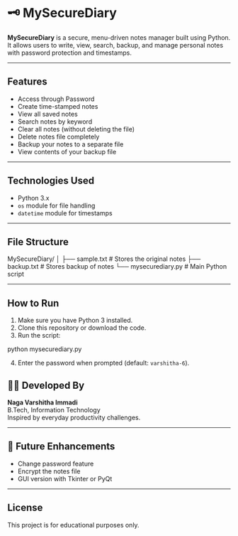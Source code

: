 # 🗝️ MySecureDiary

**MySecureDiary** is a secure, menu-driven notes manager built using Python. It allows users to write, view, search, backup, and manage personal notes with password protection and timestamps.

---

##  Features

-  Access through Password
-  Create time-stamped notes
-  View all saved notes
-  Search notes by keyword
-  Clear all notes (without deleting the file)
-  Delete notes file completely
-  Backup your notes to a separate file
-  View contents of your backup file

---

##  Technologies Used

- Python 3.x
- `os` module for file handling
- `datetime` module for timestamps

---

##  File Structure


MySecureDiary/
│
├── sample.txt         # Stores the original notes
├── backup.txt         # Stores backup of notes
└── mysecurediary.py   # Main Python script


---

##  How to Run

1. Make sure you have Python 3 installed.
2. Clone this repository or download the code.
3. Run the script:


python mysecurediary.py


4. Enter the password when prompted (default: `varshitha-6`).


## 👩‍💻 Developed By

**Naga Varshitha Immadi**  
B.Tech, Information Technology  
Inspired by everyday productivity challenges.

---

## 📌 Future Enhancements

- Change password feature
- Encrypt the notes file
- GUI version with Tkinter or PyQt

---

##  License

This project is for educational purposes only.
